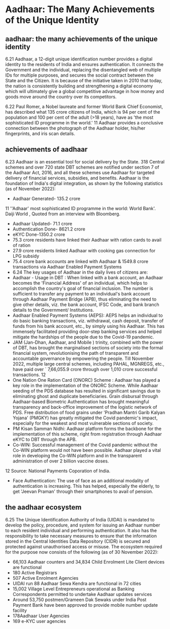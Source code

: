 # Aadhaar: The Many Achievements of the Unique Identity

## aadhaar: the many achievements of the unique identity

6.21 Aadhaar,  a  12-digit  unique  identification  number  provides  a  digital  identity  to  the residents of India and ensures authentication. It connects the Government and the individual, replacing the disentangled web of multiple IDs for multiple purposes, and secures the social contract between the State and the Citizen. It is because of the initiative taken in 2010 that today, the nation is consistently building and strengthening a digital economy which will ultimately give a global competitive advantage in how money and goods move around the country over its competitors.

6.22 Paul Romer, a Nobel laureate and former World Bank Chief Economist, has described what 135 crore citizens of India, which is 94 per cent of the population and 100 per cent of the adult (&gt;18 years), have as 'the most sophisticated ID programme in the world.' 11 Aadhaar provides  a  conclusive  connection  between  the  photograph  of  the  Aadhaar  holder,  his/her fingerprints, and iris scan details.

## achievements of aadhaar

6.23 Aadhaar is an essential tool for social delivery by the State. 318 Central schemes and over 720 state DBT schemes are notified under section 7 of the Aadhaar Act, 2016, and all these schemes use Aadhaar for targeted delivery of financial services, subsidies, and benefits. Aadhaar is the foundation of India's digital integration, as shown by the following statistics (as of November 2022):

- Aadhaar Generated- 135.2 crore

11 ''Adhaar' most sophisticated ID programme in the world: World Bank'. Daiji World , Quoted from an interview with Bloomberg.

- Aadhaar Updated- 71.1 crore
- Authentication Done- 8621.2 crore
- eKYC Done-1350.2 crore
- 75.3 crore residents have linked their Aadhaar with ration cards to avail of ration
- 27.9 crore residents linked Aadhaar with cooking gas connection for LPG subsidy
- 75.4 crore bank accounts are linked with Aadhaar &amp; 1549.8 crore transactions via Aadhaar Enabled Payment Systems
- 6.24 The key usages of Aadhaar in the daily lives of citizens are:
- Aadhaar - Usage in DBT : When linked with a bank account, an Aadhaar becomes the 'Financial  Address'  of  an  individual,  which  helps  to  accomplish  the  country's  goal  of financial inclusion. The number is sufficient to transfer any payment to an individual's bank account through Aadhaar Payment Bridge (APB), thus eliminating the need to give other details,  viz.  the  bank  account,  IFSC  Code,  and  bank  branch  details  to  the  Government/ Institutions.
- Aadhaar Enabled Payment Systems (AEPS): AEPS helps an individual to do basic banking transactions, viz. withdrawal, cash deposit, transfer of funds from his bank account, etc., by simply using his Aadhaar. This has immensely facilitated providing door-step banking services and helped mitigate the hardships of the people due to the Covid-19 pandemic.
- JAM (Jan-Dhan, Aadhaar, and Mobile ) trinity,  combined  with  the  power  of  DBT,  has brought the marginalised sections of society into the formal financial system, revolutionising the path of transparent and accountable governance by empowering the people. Till November 2022, multiple large central schemes, including PAHAL, MGNREGS, etc., have paid over ` 7,66,055.9 crore through over 1,010 crore successful transactions. 12
- One Nation One Ration Card (ONORC) Scheme : Aadhaar has played a key role in the implementation  of  the  ONORC  Scheme.  While  Aadhaar  seeding  of  the  PDS  database has  resulted  in  significant  savings  due  to  eliminating  ghost  and  duplicate  beneficiaries. Grain disbursal through Aadhaar-based Biometric Authentication has brought meaningful transparency and back-office improvement of the logistic network of PDS. Free distribution of food grains under 'Pradhan Mantri Garib Kalyan Yojana' (PMGKY) has greatly mitigated the Covid pandemic's impact, especially for the weakest and most vulnerable sections of society.
- PM Kisan Samman Nidhi: Aadhaar platform forms the backbone for the implementation of this scheme, right from registration through Aadhaar eKYC to DBT through the APB.
- Co-WIN: Successful management of the Covid pandemic without the Co-WIN platform would  not  have  been  possible.  Aadhaar  played  a  vital  role  in  developing  the  Co-WIN platform and in the transparent administration of over 2 billion vaccine doses.

12  Source: National Payments Coporation of India.

- Face  Authentication: The  use  of  face  as  an  additional  modality  of  authentication  is increasing. This  has  helped,  especially  the  elderly,  to  get  'Jeevan  Praman'  through  their smartphones to avail of pension.

## the aadhaar ecosystem

6.25 The  Unique  Identification  Authority  of  India  (UIDAI)  is  mandated  to  develop  the policy, procedure, and system for issuing an Aadhaar number to each resident individual and performing authentication. It also has the responsibility to take necessary measures to ensure that  the  information  stored  in  the  Central  Identities  Data  Repository  (CIDR)  is  secured  and protected against unauthorised access or misuse. The ecosystem required for the purpose now consists of the following (as of 30 November 2022):

- 66,103 Aadhaar counters and 34,834 Child Enrolment Lite Client devices are functional
- 180 Active Registrars
- 507 Active Enrolment Agencies
- UIDAI run 88 Aadhaar Sewa Kendra are functional in 72 cities
- 15,002 Village Level Entrepreneurs operational as Banking Correspondents permitted to undertake Aadhaar updates services
- Around 53,750 postmen/Grameen Dak Sewaks under India Post Payment Bank have been approved to provide mobile number update facility
- 178Aadhaar User Agencies
- 169 e-KYC user agencies